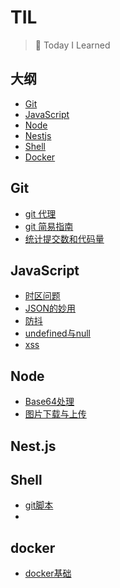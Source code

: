 # TIL

> 📝 Today I Learned



## 大纲

- [Git](#git)
- [JavaScript](#javascript)
- [Node](#Node)
- [Nestjs](#nestjs)
- [Shell](#Shell)
- [Docker](#docker)





## Git

- [git 代理](Git/git代理.md)
- [git 简易指南](Git/git简易指南.md)
- [统计提交数和代码量](Git/统计提交数和代码量.md)







## JavaScript

- [时区问题](JavaScript/时区问题.md)
- [JSON的妙用](JavaScript/JSON.md)
- [防抖](JavaScript/防抖.md)
- [undefined与null](JavaScript/undefined与null.md)
- [xss](JavaScript/xss攻击.md)





## Node

- [Base64处理](Node.js/Base64图片处理.md)
- [图片下载与上传](Node.js/图片下载与上传.md)








## Nest.js





## Shell

- [git脚本](Shell/git脚本.md)
- 





## docker

- [docker基础](Docker/快速开始.md)

